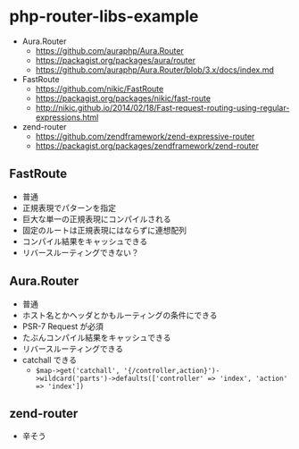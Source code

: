 # php-router-libs-example

- Aura.Router
    - https://github.com/auraphp/Aura.Router
    - https://packagist.org/packages/aura/router
    - https://github.com/auraphp/Aura.Router/blob/3.x/docs/index.md
- FastRoute
    - https://github.com/nikic/FastRoute
    - https://packagist.org/packages/nikic/fast-route
    - http://nikic.github.io/2014/02/18/Fast-request-routing-using-regular-expressions.html
- zend-router
    - https://github.com/zendframework/zend-expressive-router
    - https://packagist.org/packages/zendframework/zend-router

## FastRoute

- 普通
- 正規表現でパターンを指定
- 巨大な単一の正規表現にコンパイルされる
- 固定のルートは正規表現にはならずに連想配列
- コンパイル結果をキャッシュできる
- リバースルーティングできない？

## Aura.Router

- 普通
- ホスト名とかヘッダとかもルーティングの条件にできる
- PSR-7 Request が必須
- たぶんコンパイル結果をキャッシュできる
- リバースルーティングできる
- catchall できる
    - `$map->get('catchall', '{/controller,action}')->wildcard('parts')->defaults(['controller' => 'index', 'action' => 'index'])`

## zend-router

- 辛そう
